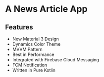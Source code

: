 # A News Article App

## Features
* New Material 3 Design
* Dynamics Color Theme
* MVVM Pattern
* Best in Performance
* Integrated with Firebase Cloud Messaging
* FCM Notification
* Written in Pure Kotlin
